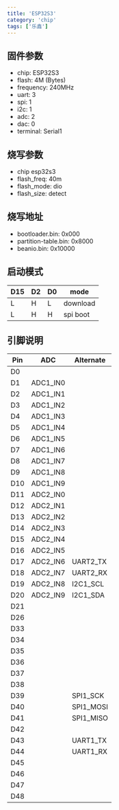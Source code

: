```yaml
---
title: 'ESP32S3'
category: 'chip'
tags: ['乐鑫']
---
```


## 固件参数

- chip: ESP32S3
- flash: 4M (Bytes)
- frequency: 240MHz
- uart: 3
- spi: 1
- i2c: 1
- adc: 2
- dac: 0
- terminal: Serial1

## 烧写参数

- chip esp32s3
- flash_freq: 40m
- flash_mode: dio
- flash_size: detect

## 烧写地址

- bootloader.bin: 0x000
- partition-table.bin: 0x8000
- beanio.bin: 0x10000

## 启动模式

| D15 | D2  | D0  | mode     |
| --- | --- | --- | -------- |
| L   | H   | L   | download |
| L   | H   | H   | spi boot |

## 引脚说明

| Pin | ADC      | Alternate |
| --- | -------- | --------- |
| D0  |          |           |
| D1  | ADC1_IN0 |           |
| D2  | ADC1_IN1 |           |
| D3  | ADC1_IN2 |           |
| D4  | ADC1_IN3 |           |
| D5  | ADC1_IN4 |           |
| D6  | ADC1_IN5 |           |
| D7  | ADC1_IN6 |           |
| D8  | ADC1_IN7 |           |
| D9  | ADC1_IN8 |           |
| D10 | ADC1_IN9 |           |
| D11 | ADC2_IN0 |           |
| D12 | ADC2_IN1 |           |
| D13 | ADC2_IN2 |           |
| D14 | ADC2_IN3 |           |
| D15 | ADC2_IN4 |           |
| D16 | ADC2_IN5 |           |
| D17 | ADC2_IN6 | UART2_TX  |
| D18 | ADC2_IN7 | UART2_RX  |
| D19 | ADC2_IN8 | I2C1_SCL  |
| D20 | ADC2_IN9 | I2C1_SDA  |
| D21 |          |           |
| D26 |          |           |
| D33 |          |           |
| D34 |          |           |
| D35 |          |           |
| D36 |          |           |
| D37 |          |           |
| D38 |          |           |
| D39 |          | SPI1_SCK  |
| D40 |          | SPI1_MOSI |
| D41 |          | SPI1_MISO |
| D42 |          |           |
| D43 |          | UART1_TX  |
| D44 |          | UART1_RX  |
| D45 |          |           |
| D46 |          |           |
| D47 |          |           |
| D48 |          |           |
